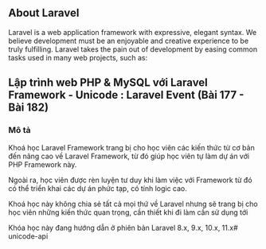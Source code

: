 ## About Laravel

Laravel is a web application framework with expressive, elegant syntax. We believe development must be an enjoyable and creative experience to be truly fulfilling. Laravel takes the pain out of development by easing common tasks used in many web projects, such as:

## Lập trình web PHP & MySQL với Laravel Framework - Unicode : Laravel Event (Bài 177 - Bài 182)

### Mô tả

Khoá học Laravel Framework trang bị cho học viên các kiến thức từ cơ bản đến nâng cao về Laravel Framework, từ đó giúp học viên tự làm dự án với PHP Framework này.

Ngoài ra, học viên được rèn luyện tư duy khi làm việc với Framework từ đó có thể triển khai các dự án phức tạp, có tính logic cao.

Khoá học này không chia sẻ tất cả mọi thứ về Laravel nhưng sẽ trang bị cho học viên những kiến thức quan trọng, cần thiết khi đi làm cần sử dụng tới

Khóa học này đang hướng dẫn ở phiên bản Laravel 8.x, 9.x, 10.x, 11.x# unicode-api
